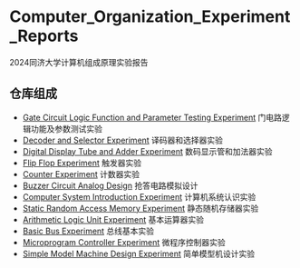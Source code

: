 # Computer_Organization_Experiment_Reports
2024同济大学计算机组成原理实验报告

## 仓库组成

* [Gate Circuit Logic Function and Parameter Testing Experiment](Reports/01_门电路逻辑功能验证及参数测试实验.pdf)
  门电路逻辑功能及参数测试实验
* [Decoder and Selector Experiment](02_译码器与选择器实验.pdf)
  译码器和选择器实验
* [Digital Display Tube and Adder Experiment](03_数码管与加法器实验.pdf)
  数码显示管和加法器实验
* [Flip Flop Experiment](04_触发器实验.pdf)
  触发器实验
* [Counter Experiment](05_计数器实验.pdf)
  计数器实验
* [Buzzer Circuit Analog Design](06_钟表电路模拟设计实验.pptx)
  抢答电路模拟设计
* [Computer System Introduction Experiment](07_计算机系统认识实验.pdf)
  计算机系统认识实验
* [Static Random Access Memory Experiment](08_静态随机存储器实验.pdf)
  静态随机存储器实验
* [Arithmetic Logic Unit Experiment](09_基本运算器实验.pdf)
  基本运算器实验
* [Basic Bus Experiment](10_基本总线实验.pdf)
  总线基本实验
* [Microprogram Controller Experiment](11_微程序控制器实验.pdf)
  微程序控制器实验
* [Simple Model Machine Design Experiment](12_简单模型机设计实验.pdf)
  简单模型机设计实验
